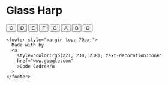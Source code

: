 <!DOCTYPE html>
<html lang="en" dir="ltr">
  <head>
    <meta charset="utf-8" />
    <title>Glass Harp</title>
    <link rel="stylesheet" href="styles.css" />
    <link
      href="https://fonts.googleapis.com/css?family=Arvo"
      rel="stylesheet"
    />
    <link rel="shortcut icon" type="image/x-icon" href="images/favicon.ico" />
    <script defer src="index.js"></script>
  </head>

  <body>
    <h1 id="title">Glass Harp</h1>
    <div class="set">
      <button class="w drum">C</button>
      <button class="a drum">D</button>
      <button class="s drum">E</button>
      <button class="d drum">F</button>
      <button class="j drum">G</button>
      <button class="k drum">A</button>
      <button class="l drum">B</button>
      <button class="l drum">C</button>
    </div>
   
    <footer style="margin-top: 70px;">
      Made with by
      <a
        style="color:rgb(221, 230, 238); text-decoration:none"
        href="www.google.com"
        >Code Cadre</a
      >
    </footer>
  </body>
</html>
